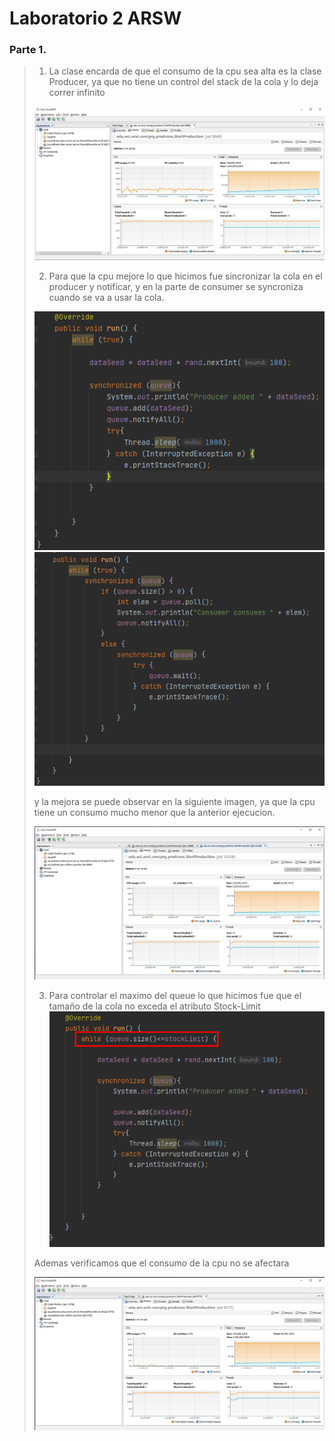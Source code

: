 # Laboratorio 2 ARSW

### Parte 1.
>1. La clase encarda de que el consumo de la cpu sea alta es la clase Producer,
>ya que no tiene un control del stack de la cola y lo deja correr infinito
> 
>   ![](img/EjecucionInicial.png)
>
>2. Para que la cpu mejore lo que hicimos fue sincronizar la cola en el producer y notificar,
>y en la parte de consumer se syncroniza cuando se va a usar la cola.
>
>   ![](img/MejoracpuProducer.png)
>   ![](img/MejoracpuConsumer.png)
>
>y la mejora se puede observar en la siguiente imagen, ya que la cpu tiene un consumo 
>mucho menor que la anterior ejecucion.
>
>   ![](img/MejoradecpuvisualVM.png)
>
>3. Para controlar el maximo del queue lo que hicimos fue que el tamaño de la cola no exceda el atributo Stock-Limit
>   ![](img/LimiteMaximo.png)
>
>Ademas verificamos que el consumo de la cpu no se afectara 
>
>   ![](img/10.png)
